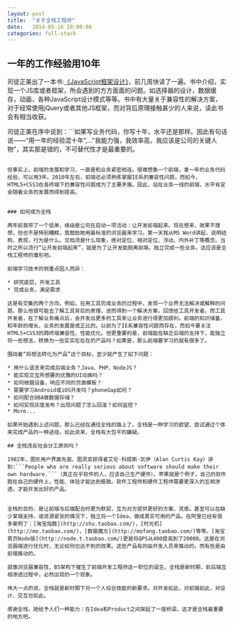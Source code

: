 ```yaml
---
layout: post
title:  "关于全栈工程师"
date:   2014-05-16 18:00:00
categories: full-stack
---
```


## 一年的工作经验用10年

司徒正美出了一本书:[《JavaScript框架设计》](http://www.cnblogs.com/rubylouvre/p/3658441.html)，前几周快读了一遍。书中介绍，实现一个JS库或者框架，所会遇到的方方面面的问题。如选择器的设计，数据缓存，动画，各种JavaScript设计模式等等。书中有大量关于兼容性的解决方案，对于经常使用jQuery或者其他JS框架，而对背后原理接触甚少的人来说，读此书会有相当收获。

司徒正美在序中说到：```如果写业务代码，你写十年，水平还是那样。因此有句话说——“用一年的经验混十年”,..."我能力强，我效率高，我应该是公司的关键人物"，其实那是错的，不可替代性才是最重要的。
```

但事实上，前端的发展和学习，一直是和业务紧密相连。很难想象一个前端，拿一年的业务代码经验，可以用3年。2010年左右，前端还必须熟练掌握IE系的兼容性问题，而如今，HTML5+CSS3在各终端下的兼容性问题成为了主要矛盾。因此，站在业务一线的前端，水平肯定会随着业务的发展而得到提高。


### 如何成为全栈

两年前我带了一个徒弟，缘由是公司在启动一项活动：让开发前端起来。现在想来，效果不理想，但也不是特别糟糕，我鼓励她用最标准的浏览器来学习。第一天我从MS Word讲起，说明结构、表现，行为是什么。文档流是什么现象，绝对定位、相对定位、浮动、内外补丁等概念。当时之所以流行“让开发前端起来”，就是为了让开发能脱离前端，独立完成一些业务。这应该是全栈工程师的雏形吧。

前端学习技术的侧重点因人而异：

* 研究底层，开发工具
* 完成业务，满足需求

这是有交集的两个方向，例如，在用工具完成业务的过程中，发现一个业界无法解决或解释的问题，那么他很可能去了解工具背后的原理，进而得到一个解决方案，回馈给工具开发者。而工具开发者，在了解业务痛点后，会开发出更多的工具来让业务进行得更加顺利。前端的知识储备，和年龄的增长、业务的发展是成正比的。以前为了IE系兼容性问题而存在，而如今要关注HTML5+CSS3的跨终端兼容性、性能优化。但更重要的是，前端能在缺乏后端的支持下，能独立将一些想法，转换为一些实实在在在的产品吗？如果是，那么前端要学习的就有很多了。

围绕着“将想法转化为产品”这个目标，至少就产生了如下问题：

* 用什么语言来完成后端业务？Java、PHP、NodeJS？
* 能实现交互所想要的优雅的UI动画吗？
* 如何根据设备，响应不同的页面模板？
* 需要学习Android或iOS开发吗？phoneGap如何？
* 如何配合DBA做数据存储？
* 如何实现灰度发布？出现问题了怎么回滚？如何监控？
* More...

如果开始遇到上述问题，那么已经在通往全栈的路上了。全栈是一种学习的欲望，尝试通过个体来完成产品的一种途径。如此说来，全栈有大包干的嫌疑。

## 全栈违反社会分工原则吗？

1982年，图形用户界面先驱、图灵奖获得者艾伦·科提斯·凯伊（Alan Curtis Kay）讲到:```People who are really serious about software should make their own hardware.```（真正在乎软件的人，应该自己生产硬件）。苹果就是个例子，自己的软件跑在自己的硬件上，性能、体验才能达到极致。软件工程师和硬件工程师需要更深入的互相渗透，才能开发出好的产品。


全栈的目的，是让前端与后端配合时更为默契，互为对方提供更好的方案、灵感。甚至可以在缺少某端支持，或资源紧张的情况下，独立将一个Idea，做成真实可用的产品。在阿里已经有很多案例了：[淘宝指数](http://shu.taobao.com/)，[时光机](http://me.taobao.com/)，[数据魔方](http://mofang.taobao.com/)等等。[淘宝首页Node版](http://node.t.taobao.com/)更是将QPS从400提高到了20000。这是在浏览器端进行优化时，无论如何也达不到的效果。这些产品有的由开发人员来推动的，而有些是由前端推动的。

就像浏览器兼容性、BS架构下催生了前端开发工程师这一职位的诞生。全栈是新时期，前后端互相渗透过程中，必然出现的一个现象。

伟大一点的说，全栈就是新时期下对一个人综合技能的新要求。对开发如此，对前端如此，对设计、交互也如此。

感谢全栈，她给予人们一种能力：在Idea和Product之间架起了一座桥梁。这才是全栈最重要的地方吧。

